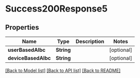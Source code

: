 # Success200Response5

## Properties
Name | Type | Description | Notes
------------ | ------------- | ------------- | -------------
**userBasedAlbc** | **String** |  | [optional] 
**deviceBasedAlbc** | **String** |  | [optional] 

[[Back to Model list]](../README.md#documentation-for-models) [[Back to API list]](../README.md#documentation-for-api-endpoints) [[Back to README]](../README.md)


